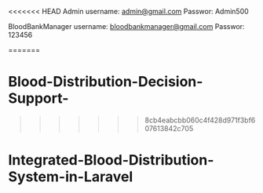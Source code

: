 <<<<<<< HEAD
Admin
username: admin@gmail.com
Passwor: Admin500

BloodBankManager
username: bloodbankmanager@gmail.com
Passwor: 123456

=======
# Blood-Distribution-Decision-Support-
>>>>>>> 8cb4eabcbb060c4f428d971f3bf607613842c705
# Integrated-Blood-Distribution-System-in-Laravel
